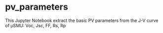 # pv_parameters
This Jupyter Notebook extract the basic PV parameters from the J-V curve of µSMU: Voc, Jsc, FF, Rs, Rp 
